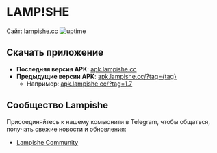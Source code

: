 # LAMP!SHE
Сайт: [lampishe.cc](http://lampishe.cc)
![uptime](https://img.shields.io/uptimerobot/ratio/m796297348-fc2537cf9a72e0448165c542)



## Скачать приложение

- **Последняя версия APK**: [apk.lampishe.cc](http://apk.lampishe.cc)
- **Предыдущие версии APK**: [apk.lampishe.cc/?tag={tag}](http://apk.lampishe.cc/?tag={tag})
  - Например: [apk.lampishe.cc/?tag=1.7](http://apk.lampishe.cc/?tag=1.7)

## Сообщество Lampishe

Присоединяйтесь к нашему комьюнити в Telegram, чтобы общаться, получать свежие новости и обновления:

- [Lampishe Community](https://t.me/+SpDMAlZFs0QxZTk0)
